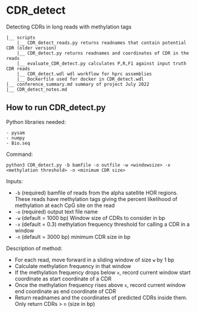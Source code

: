 # CDR_detect
Detecting CDRs in long reads with methylation tags

```
|__ scripts
    |__ CDR_detect_reads.py returns readnames that contain potential CDR (older version)
    |__ CDR_detect.py returns readnames and coordinates of CDR in the reads
    |__ evaluate_CDR_detect.py calculates P,R,F1 against input truth CDR reads
    |__ CDR_detect.wdl wdl workflow for hprc assemblies
    |__ Dockerfile used for docker in CDR_detect.wdl
|__ conference_summary.md summary of project July 2022
|__ CDR_detect_notes.md
```

## How to run CDR_detect.py

Python libraries needed:
```
- pysam
- numpy
- Bio.seq
```

Command:
```
python3 CDR_detect.py -b bamfile -o outfile -w <windowsize> -x <methylation threshold> -n <minimum CDR size>
```

Inputs:
- `-b` (required) bamfile of reads from the alpha satellite HOR regions. These reads have methylation tags giving the percent likelihood of methylation at each CpG site on the read
- `-o` (required) output text file name
- `-w` (default = 1000 bp) Window size of CDRs to consider in bp
- `-x` (default = 0.3) methylation frequency threshold for calling a CDR in a window
- `-n` (default = 3000 bp) minimum CDR size in bp


Description of method:

- For each read, move forward in a sliding window of size `w` by 1 bp
- Calculate methylation frequency in that window
- If the methylation frequency drops below `x`, record current window start coordinate as start coordinate of a CDR
- Once the methylation frequency rises above `x`, record current window end coordinate as end coordinate of CDR
- Return readnames and the coordinates of predicted CDRs inside them. Only return CDRs > `n` (size in bp)
